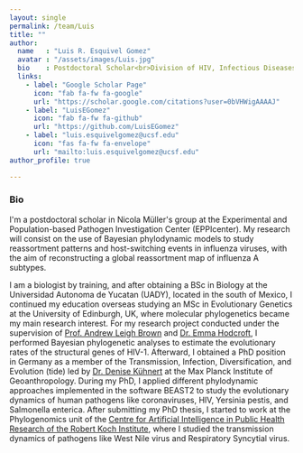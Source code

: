 ```yaml
---
layout: single
permalink: /team/Luis
title: ""
author:
  name   : "Luis R. Esquivel Gomez"
  avatar : "/assets/images/Luis.jpg"
  bio    : Postdoctoral Scholar<br>Division of HIV, Infectious Diseases and Global Medicine<br>Department of Medicine, University of California San Francisco
  links:
    - label: "Google Scholar Page"
      icon: "fab fa-fw fa-google"
      url: "https://scholar.google.com/citations?user=0bVHWigAAAAJ"
    - label: "LuisEGomez"
      icon: "fab fa-fw fa-github"
      url: "https://github.com/LuisEGomez"
    - label: "luis.esquivelgomez@ucsf.edu"
      icon: "fas fa-fw fa-envelope"
      url: "mailto:luis.esquivelgomez@ucsf.edu"
author_profile: true

---
```


<h3>Bio</h3>

I'm a postdoctoral scholar in Nicola Müller's group at the Experimental and Population-based Pathogen Investigation Center (EPPIcenter). My research will consist on the use of Bayesian phylodynamic models to study reassortment patterns and host-switching events in influenza viruses, with the aim of reconstructing a global reassortment map of influenza A subtypes.

I am a biologist by training, and after obtaining a BSc in Biology at the Universidad Autonoma de Yucatan (UADY), located in the south of Mexico, I continued my education overseas studying an MSc in Evolutionary Genetics at the University of Edinburgh, UK, where molecular phylogenetics became my main research interest. For my research project conducted under the supervision of [Prof. Andrew Leigh Brown](https://hiv.bio.ed.ac.uk/) and [Dr. Emma Hodcroft](http://emmahodcroft.com/), I performed Bayesian phylogenetic analyses to estimate the evolutionary rates of the structural genes of HIV-1. Afterward, I obtained a PhD position in Germany as a member of the Transmission, Infection, Diversification, and Evolution (tide) led by [Dr. Denise Kühnert](https://www.gea.mpg.de/tide) at the Max Planck Institute of Geoanthropology. During my PhD, I applied different phylodynamic approaches implemented in the software BEAST2 to study the evolutionary dynamics of human pathogens like coronaviruses, HIV, Yersinia pestis, and Salmonella enterica. After submitting my PhD thesis, I started to work at the Phylogenomics unit of the [Centre for Artificial Intelligence in Public Health Research of the Robert Koch Institute](https://www.rki.de/EN/Content/Institute/DepartmentsUnits/ZKI-PH/ZKI-PH2/ZKI-PH2_node.html ), where I studied the transmission dynamics of pathogens like West Nile virus and Respiratory Syncytial virus.



